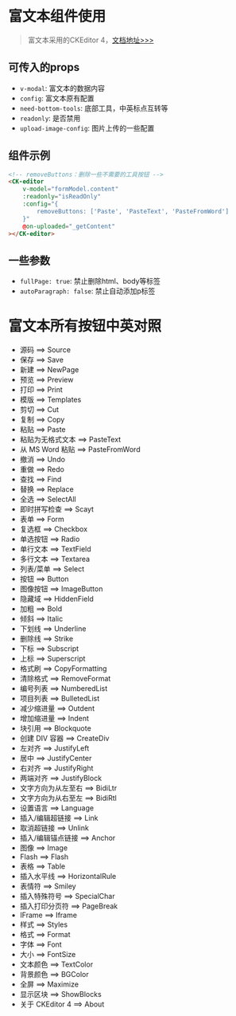 # 富文本组件使用

> 富文本采用的CKEditor 4，[文档地址>>>](https://ckeditor.com/docs/ckeditor4/latest/)

## 可传入的props
- `v-modal`: 富文本的数据内容
- `config`: 富文本原有配置
- `need-bottom-tools`: 底部工具，中英标点互转等
- `readonly`: 是否禁用
- `upload-image-config`: 图片上传的一些配置

## 组件示例
```html
<!-- removeButtons：删除一些不需要的工具按钮 -->
<CK-editor
    v-model="formModel.content"
    :readonly="isReadOnly"
    :config="{
        removeButtons: ['Paste', 'PasteText', 'PasteFromWord']
    }"
    @on-uploaded="_getContent"
></CK-editor>
```

## 一些参数
- `fullPage: true`: 禁止删除html、body等标签
- `autoParagraph: false`: 禁止自动添加p标签

# 富文本所有按钮中英对照
- 源码 ==> Source
- 保存 ==> Save
- 新建 ==> NewPage
- 预览 ==> Preview
- 打印 ==> Print
- 模版 ==> Templates
- 剪切 ==> Cut
- 复制 ==> Copy
- 粘贴 ==> Paste
- 粘贴为无格式文本 ==> PasteText
- 从 MS Word 粘贴 ==> PasteFromWord
- 撤消 ==> Undo
- 重做 ==> Redo
- 查找 ==> Find
- 替换 ==> Replace
- 全选 ==> SelectAll
- 即时拼写检查 ==> Scayt
- 表单 ==> Form
- 复选框 ==> Checkbox
- 单选按钮 ==> Radio
- 单行文本 ==> TextField
- 多行文本 ==> Textarea
- 列表/菜单 ==> Select
- 按钮 ==> Button
- 图像按钮 ==> ImageButton
- 隐藏域 ==> HiddenField
- 加粗 ==> Bold
- 倾斜 ==> Italic
- 下划线 ==> Underline
- 删除线 ==> Strike
- 下标 ==> Subscript
- 上标 ==> Superscript
- 格式刷 ==> CopyFormatting
- 清除格式 ==> RemoveFormat
- 编号列表 ==> NumberedList
- 项目列表 ==> BulletedList
- 减少缩进量 ==> Outdent
- 增加缩进量 ==> Indent
- 块引用 ==> Blockquote
- 创建 DIV 容器 ==> CreateDiv
- 左对齐 ==> JustifyLeft
- 居中 ==> JustifyCenter
- 右对齐 ==> JustifyRight
- 两端对齐 ==> JustifyBlock
- 文字方向为从左至右 ==> BidiLtr
- 文字方向为从右至左 ==> BidiRtl
- 设置语言 ==> Language
- 插入/编辑超链接 ==> Link
- 取消超链接 ==> Unlink
- 插入/编辑锚点链接 ==> Anchor
- 图像 ==> Image
- Flash ==> Flash
- 表格 ==> Table
- 插入水平线 ==> HorizontalRule
- 表情符 ==> Smiley
- 插入特殊符号 ==> SpecialChar
- 插入打印分页符 ==> PageBreak
- IFrame ==> Iframe
- 样式 ==> Styles
- 格式 ==> Format
- 字体 ==> Font
- 大小 ==> FontSize
- 文本颜色 ==> TextColor
- 背景颜色 ==> BGColor
- 全屏 ==> Maximize
- 显示区块 ==> ShowBlocks
- 关于 CKEditor 4 ==> About
